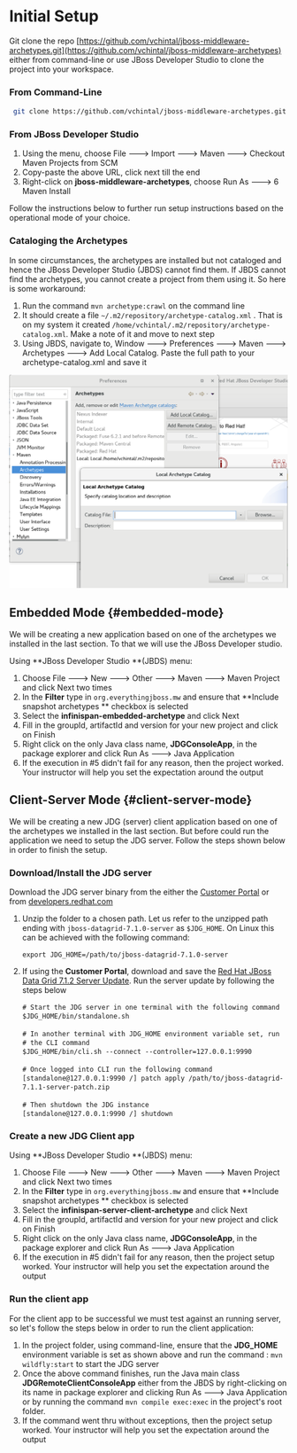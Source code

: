 # Initial Setup

Git clone the repo [https://github.com/vchintal/jboss-middleware-archetypes.git](https://github.com/vchintal/jboss-middleware-archetypes) either from command-line or use JBoss Developer Studio to clone the project into your workspace.

### From Command-Line

```bash
 git clone https://github.com/vchintal/jboss-middleware-archetypes.git
```

### From JBoss Developer Studio

1. Using the menu, choose File 🡒 Import 🡒 Maven 🡒 Checkout Maven Projects from SCM
2. Copy-paste the above URL, click next till the end
3. Right-click on **jboss-middleware-archetypes**, choose Run As 🡒 6 Maven Install

Follow the instructions below to further run setup instructions based on the operational mode of your choice.

### Cataloging the Archetypes

In some circumstances, the archetypes are installed but not cataloged and hence the JBoss Developer Studio \(JBDS\) cannot find them. If JBDS cannot find the archetypes, you cannot create a project from them using it. So here is some workaround:

1. Run the command `mvn archetype:crawl` on the command line
2. It should create a file `~/.m2/repository/archetype-catalog.xml` . That is on my system it created `/home/vchintal/.m2/repository/archetype-catalog.xml`. Make a note of it and move to next step
3. Using JBDS, navigate to, Window 🡒 Preferences 🡒 Maven 🡒 Archetypes 🡒 Add Local Catalog. Paste the full path to your archetype-catalog.xml and save it

![](/assets/local-archetype.png)

## Embedded Mode {#embedded-mode}

We will be creating a new application based on one of the archetypes we installed in the last section. To that we will use the JBoss Developer studio.

Using **JBoss Developer Studio **\(JBDS\) menu:

1. Choose File 🡒 New 🡒 Other 🡒 Maven 🡒 Maven Project and click Next two times
2. In the **Filter** type in `org.everythingjboss.mw` and ensure that **Include snapshot archetypes ** checkbox is selected
3. Select the **infinispan-embedded-archetype** and click Next
4. Fill in the groupId, artifactId and version for your new project and click on Finish
5. Right click on the only Java class name, **JDGConsoleApp**, in the package explorer and click Run As 🡒 Java Application
6. If the execution in \#5 didn't fail for any reason, then the project worked. Your instructor will help you set the expectation around the output

## Client-Server Mode {#client-server-mode}

We will be creating a new JDG \(server\) client application based on one of the archetypes we installed in the last section. But before could run the application we need to setup the JDG server. Follow the steps shown below in order to finish the setup.

### Download/Install the JDG server

Download the JDG server binary from the either the [Customer Portal](https://access.redhat.com/jbossnetwork/restricted/listSoftware.html?product=data.grid&downloadType=distributions) or from [developers.redhat.com](https://developers.redhat.com/download-manager/file/jboss-datagrid-7.1.0-server.zip)

1. Unzip the folder to a chosen path. Let us refer to the unzipped path ending with `jboss-datagrid-7.1.0-server` as `$JDG_HOME`. On Linux this can be achieved with the following command:

   ```
   export JDG_HOME=/path/to/jboss-datagrid-7.1.0-server
   ```

2. If using the **Customer Portal**, download and save the [Red Hat JBoss Data Grid 7.1.2 Server Update](https://access.redhat.com/jbossnetwork/restricted/softwareDownload.html?softwareId=56221). Run the server update by following the steps below

   ```
   # Start the JDG server in one terminal with the following command
   $JDG_HOME/bin/standalone.sh 

   # In another terminal with JDG_HOME environment variable set, run 
   # the CLI command 
   $JDG_HOME/bin/cli.sh --connect --controller=127.0.0.1:9990

   # Once logged into CLI run the following command
   [standalone@127.0.0.1:9990 /] patch apply /path/to/jboss-datagrid-7.1.1-server-patch.zip

   # Then shutdown the JDG instance 
   [standalone@127.0.0.1:9990 /] shutdown
   ```

### Create a new JDG Client app

Using **JBoss Developer Studio **\(JBDS\) menu:

1. Choose File 🡒 New 🡒 Other 🡒 Maven 🡒 Maven Project and click Next two times
2. In the **Filter** type in `org.everythingjboss.mw` and ensure that **Include snapshot archetypes ** checkbox is selected
3. Select the **infinispan-server-client-archetype** and click Next
4. Fill in the groupId, artifactId and version for your new project and click on Finish
5. Right click on the only Java class name, **JDGConsoleApp**, in the package explorer and click Run As 🡒 Java Application
6. If the execution in \#5 didn't fail for any reason, then the project setup worked. Your instructor will help you set the expectation around the output

### Run the client app

For the client app to be successful we must test against an running server, so let's follow the steps below in order to run the client application:

1. In the project folder, using command-line, ensure that the **JDG\_HOME** environment variable is set as shown above and run the command : `mvn wildfly:start` to start the JDG server
2. Once the above command finishes, run the Java main class **JDGRemoteClientConsoleApp** either from the JBDS by right-clicking on its name in package explorer and clicking Run As 🡒 Java Application or by running the command `mvn compile exec:exec` in the project's root folder.
3. If the command went thru without exceptions, then the project setup worked. Your instructor will help you set the expectation around the output



